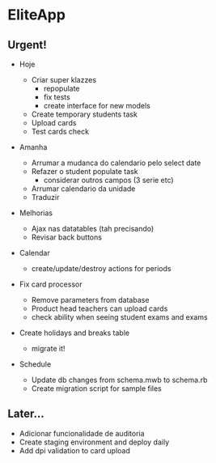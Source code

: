 # EliteApp

## Urgent!

* Hoje
  * Criar super klazzes
    * repopulate
    * fix tests
    * create interface for new models
  * Create temporary students task
  * Upload cards
  * Test cards check


* Amanha
  * Arrumar a mudanca do calendario pelo select date
  * Refazer o student populate task
    * considerar outros campos (3 serie etc)
  * Arrumar calendario da unidade
  * Traduzir

* Melhorias
  * Ajax nas datatables (tah precisando)
  * Revisar back buttons


* Calendar
  * create/update/destroy actions for periods

* Fix card processor 
  * Remove parameters from database
  * Product head teachers can upload cards
  * check ability when seeing student exams and exams

* Create holidays and breaks table
  * migrate it!

* Schedule
  * Update db changes from schema.mwb to schema.rb
  * Create migration script for sample files


## Later...

* Adicionar funcionalidade de auditoria
* Create staging environment and deploy daily
* Add dpi validation to card upload

